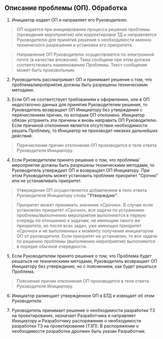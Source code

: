 ## Описание проблемы (ОП). Обработка

1.    Инициатор издает ОП и направляет его Руководителю.
>ОП издается при инициировании процесса решения проблемы (проведения мероприятия) или корректировки ТД и направляется Руководителю для принятия решения о необходимости именно технического разрешения и установки его приоритета.

>Направление ОП Руководителю осуществляется по электронной почте (в качестве вложения). Тема сообщени при этом должна соответствовать наименованию Проблемы. Текст сообщения может быть произвольным.

2.    Руководитель рассматривает ОП и принимает решение о том, что проблема/мероприятие должны быть разрешены техническими методами.

3.    Если ОП не соответствует требованиям к оформлению, или в ОП недостаточно данных для принятия Руководителем решения, то Руководитель возвращает ОП Инициатору без утверждения с перечислением причин, по которым ОП отклонено. Инициатор обязан устранить эти причины и вновь направить ОП Руководителю. Если причиной отклонения является отсутствие необходимости решать Проблему, то Инициатор не производит никаких дальнейших действий.
>Перечисление причин отклонения ОП производится в теле ответа Руководителя Инициатору.

4.    Если Руководителем принято решение о том, что проблема/мероприятие должны быть разрешены техническими методами, то Руководитель утверждает ОП и возвращает ОП Инициатору. При этом Руководитель может установить проблеме приоритет "Срочно" или не устанавливать приоритет.
>Утверждение ОП осуществляется добавлением в тело ответа Руководителя Инициатору слова **"Утверждаю"**.

>Приоритет может принимать значение «Срочно».
В случае если установлен приоритет «Срочно», все задачи по устранению проблемы/выполнению мероприятия выполняются в первую очередь по отношению к задачам, не имеющим такого же приоритета, но после всех задач, уже имеющих приоритет «Срочно» и не выполненных к моменту получения инициатором ОП от руководителя.
Если приоритет не установлен, то все задачи по решению проблемы (выполнению мероприятия) выполняются в порядке обычной очередности.

5.    Если Руководителем принято решение о том, что Проблема будет решаться не техническими методами, Руководитель возвращает ОП Инициатору без утверждения, но с пояснением, как будет решаться Проблема.
>Пояснение причин отклонения ОП производится в теле ответа Руководителя Инициатору.

6.   Инициатор размещает утвержденное ОП в БТД и извещает об этом Руководителя.

7.   Руководитель принимает решение о необходимости разработки ТЗ на проектирование, назначает Разработчика и направляет Инициатору и Разработчику распоряжение о необходимости разработки ТЗ на проектирование (ТЗП). В распоряжении о необходимости разработки дролжен быть указан Разработчик.



